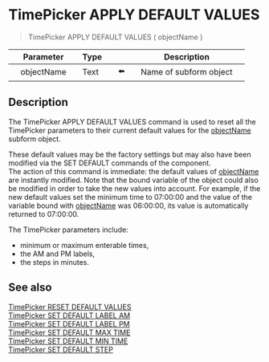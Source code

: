 # TimePicker APPLY DEFAULT VALUES

> TimePicker APPLY DEFAULT VALUES ( objectName )

|     | Parameter |     | Type |     |     |     | Description |     |
| --- | --- | --- | --- | --- | --- | --- | --- | --- |
|     | objectName |     | Text |     | ⬅️ |     | Name of subform object |     |

## Description

The TimePicker APPLY DEFAULT VALUES command is used to reset all the TimePicker parameters to their current default values for the [objectName](# "Name of subform object") subform object.

These default values may be the factory settings but may also have been modified via the SET DEFAULT commands of the component.  
The action of this command is immediate: the default values of [objectName](# "Name of subform object") are instantly modified. Note that the bound variable of the object could also be modified in order to take the new values into account. For example, if the new default values set the minimum time to 07:00:00 and the value of the variable bound with [objectName](# "Name of subform object") was 06:00:00, its value is automatically returned to 07:00:00.

The TimePicker parameters include:

* minimum or maximum enterable times,
* the AM and PM labels,
* the steps in minutes.

## See also

[TimePicker RESET DEFAULT VALUES](TimePicker%20RESET%20DEFAULT%20VALUES.md)  
[TimePicker SET DEFAULT LABEL AM](TimePicker%20SET%20DEFAULT%20LABEL%20AM.md)  
[TimePicker SET DEFAULT LABEL PM](TimePicker%20SET%20DEFAULT%20LABEL%20PM.md)  
[TimePicker SET DEFAULT MAX TIME](TimePicker%20SET%20DEFAULT%20MAX%20TIME.md)  
[TimePicker SET DEFAULT MIN TIME](TimePicker%20SET%20DEFAULT%20MIN%20TIME.md)  
[TimePicker SET DEFAULT STEP](TimePicker%20SET%20DEFAULT%20STEP.md)
